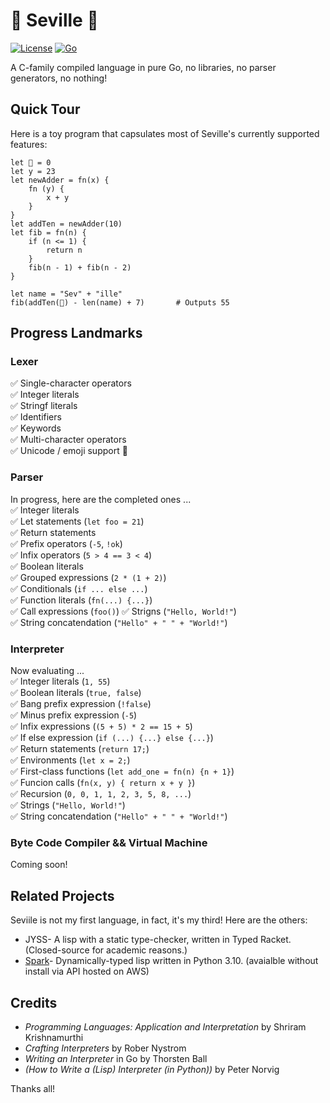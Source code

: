 # 🍇 Seville 🍇
[![License](https://img.shields.io/badge/License-MIT-blue.svg)](https://opensource.org/licenses/MIT)
[![Go](https://github.com/chrisfishbob/seville/actions/workflows/go.yml/badge.svg)](https://github.com/chrisfishbob/seville/actions/workflows/go.yml)  

A C-family compiled language in pure Go, no libraries, no parser generators, no nothing!


## Quick Tour
Here is a toy program that capsulates most of Seville's currently supported features:  
```
let 🍇 = 0
let y = 23
let newAdder = fn(x) { 
    fn (y) {
        x + y
    }
}
let addTen = newAdder(10)
let fib = fn(n) {
    if (n <= 1) {
        return n
    } 
    fib(n - 1) + fib(n - 2)
}

let name = "Sev" + "ille"
fib(addTen(🍇) - len(name) + 7)       # Outputs 55
```


## Progress Landmarks
### Lexer
:white_check_mark: Single-character operators  
:white_check_mark: Integer literals  
:white_check_mark: Stringf literals  
:white_check_mark: Identifiers  
:white_check_mark: Keywords  
:white_check_mark: Multi-character operators  
:white_check_mark: Unicode / emoji support 🌹  

### Parser
In progress, here are the completed ones ...  
:white_check_mark: Integer literals  
:white_check_mark: Let statements (`let foo = 21`)  
:white_check_mark: Return statements  
:white_check_mark: Prefix operators (`-5`, `!ok`)  
:white_check_mark: Infix operators (`5 > 4 == 3 < 4`)  
:white_check_mark: Boolean literals  
:white_check_mark: Grouped expressions (`2 * (1 + 2)`)  
:white_check_mark: Conditionals (`if ... else ...`)  
:white_check_mark: Function literals (`fn(...) {...}`)  
:white_check_mark: Call expressions (`foo()`)
:white_check_mark: Strigns (`"Hello, World!"`)  
:white_check_mark: String concatendation (`"Hello" + " " + "World!"`)  
  
### Interpreter
Now evaluating ...  
:white_check_mark: Integer literals (`1, 55`)  
:white_check_mark: Boolean literals (`true, false`)  
:white_check_mark: Bang prefix expression (`!false`)    
:white_check_mark: Minus prefix expression (`-5`)   
:white_check_mark: Infix expressions (`(5 + 5) * 2 == 15 + 5`)   
:white_check_mark: If else expression (`if (...) {...} else {...}`)  
:white_check_mark: Return statements (`return 17;`)   
:white_check_mark: Environments (`let x = 2;`)  
:white_check_mark: First-class functions (`let add_one = fn(n) {n + 1}`)  
:white_check_mark: Funcion calls (`fn(x, y) { return x + y }`)  
:white_check_mark: Recursion (`0, 0, 1, 1, 2, 3, 5, 8, ...`)  
:white_check_mark: Strings (`"Hello, World!"`)  
:white_check_mark: String concatendation (`"Hello" + " " + "World!"`)  
  
### Byte Code Compiler && Virtual Machine
Coming soon!
## Related Projects
Seviile is not my first language, in fact, it's my third!
Here are the others:  
* JYSS- A lisp with a static type-checker, written in Typed Racket. (Closed-source for academic reasons.)  
* [Spark](https://github.com/chrisfishbob/Spark)- Dynamically-typed lisp written in Python 3.10. (avaialble without install via API hosted on AWS)


## Credits
* *Programming Languages: Application and Interpretation* by Shriram Krishnamurthi  
* *Crafting Interpreters* by Rober Nystrom  
* *Writing an Interpreter* in Go by Thorsten Ball    
* *(How to Write a (Lisp) Interpreter (in Python))* by Peter Norvig  

Thanks all!


